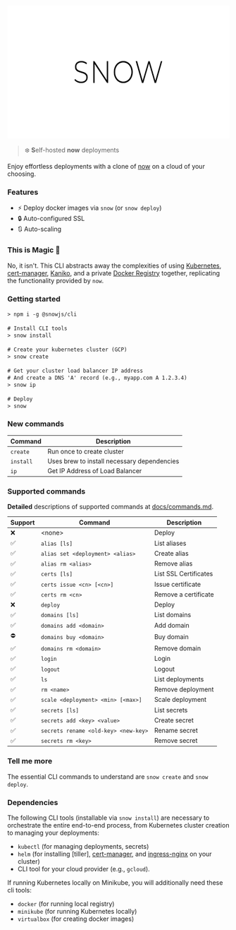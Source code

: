 <div align="center">
  <img height="300" src="./logo.svg">
</div>

> :snowflake: **S**elf-hosted **now** deployments

Enjoy effortless deployments with a clone of [now] on a cloud of your choosing.

### Features

- ⚡️ Deploy docker images via `snow` (or `snow deploy`)
- 🔒 Auto-configured SSL
- 🔃 Auto-scaling

### This is Magic 🔮

No, it isn't. This CLI abstracts away the complexities of using [Kubernetes], [cert-manager], [Kaniko], and a private [Docker Registry] together, replicating the functionality provided by `now`.

### Getting started

```
> npm i -g @snowjs/cli

# Install CLI tools
> snow install

# Create your kubernetes cluster (GCP)
> snow create

# Get your cluster load balancer IP address
# And create a DNS 'A' record (e.g., myapp.com A 1.2.3.4)
> snow ip

# Deploy
> snow
```

### New commands

| Command   | Description                                 |
| --------- | ------------------------------------------- |
| `create`  | Run once to create cluster                  |
| `install` | Uses brew to install necessary dependencies |
| `ip`      | Get IP Address of Load Balancer             |

### Supported commands

**Detailed** descriptions of supported commands at [docs/commands.md](docs/commands.md).

| Support            | Command                              | Description           |
| ------------------ | ------------------------------------ | --------------------- |
| :x:                | \<none\>                             | Deploy                |
| :white_check_mark: | `alias [ls]`                         | List aliases          |
| :white_check_mark: | `alias set <deployment> <alias>`     | Create alias          |
| :white_check_mark: | `alias rm <alias>`                   | Remove alias          |
| :white_check_mark: | `certs [ls]`                         | List SSL Certificates |
| :white_check_mark: | `certs issue <cn> [<cn>]`            | Issue certificate     |
| :white_check_mark: | `certs rm <cn>`                      | Remove a certificate  |
| :x:                | `deploy`                             | Deploy                |
| :white_check_mark: | `domains [ls]`                       | List domains          |
| :white_check_mark: | `domains add <domain>`               | Add domain            |
| :no_entry:         | `domains buy <domain>`               | Buy domain            |
| :white_check_mark: | `domains rm <domain>`                | Remove domain         |
| :white_check_mark: | `login`                              | Login                 |
| :white_check_mark: | `logout`                             | Logout                |
| :white_check_mark: | `ls`                                 | List deployments      |
| :white_check_mark: | `rm <name>`                          | Remove deployment     |
| :white_check_mark: | `scale <deployment> <min> [<max>]`   | Scale deployment      |
| :white_check_mark: | `secrets [ls]`                       | List secrets          |
| :white_check_mark: | `secrets add <key> <value>`          | Create secret         |
| :white_check_mark: | `secrets rename <old-key> <new-key>` | Rename secret         |
| :white_check_mark: | `secrets rm <key>`                   | Remove secret         |

### Tell me more

The essential CLI commands to understand are `snow create` and `snow deploy`.

### Dependencies

The following CLI tools (installable via `snow install`) are necessary to orchestrate the entire end-to-end process, from Kubernetes cluster creation to managing your deployments:

- `kubectl` (for managing deployments, secrets)
- `helm` (for installing [tiller], [cert-manager], and [ingress-nginx] on your cluster)
- CLI tool for your cloud provider (e.g., `gcloud`).

If running Kubernetes locally on Minikube, you will additionally need these cli tools:

- `docker` (for running local registry)
- `minikube` (for running Kubernetes locally)
- `virtualbox` (for creating docker images)

[cert-manager]: https://github.com/jetstack/cert-manager
[docker registry]: https://github.com/helm/charts/tree/master/stable/docker-registry
[now]: https://github.com/zeit/now-cli
[ingress-nginx]: https://github.com/kubernetes/ingress-nginx
[kaniko]: https://github.com/GoogleContainerTools/kaniko
[kubernetes]: https://kubernetes.io/
